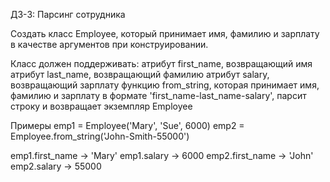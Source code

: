 ДЗ-3: Парсинг сотрудника

Создать класс Employee, который принимает имя, фамилию и зарплату в качестве аргументов при конструировании.

Класс должен поддерживать:
атрибут first_name, возвращающий имя
атрибут last_name, возвращающий фамилию
атрибут salary, возвращающий зарплату
функцию from_string, которая принимает имя, фамилию и зарплату в формате 'first_name-last_name-salary', парсит строку и возвращает экземпляр Employee

Примеры
emp1 = Employee('Mary', 'Sue', 6000)
emp2 = Employee.from_string('John-Smith-55000')

emp1.first_name -> 'Mary'
emp1.salary -> 6000
emp2.first_name -> 'John'
emp2.salary -> 55000